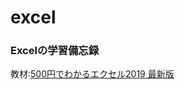 # excel

### Excelの学習備忘録

教材:[500円でわかるエクセル2019 最新版](https://one-publishing.co.jp/books/9784651200118/)
